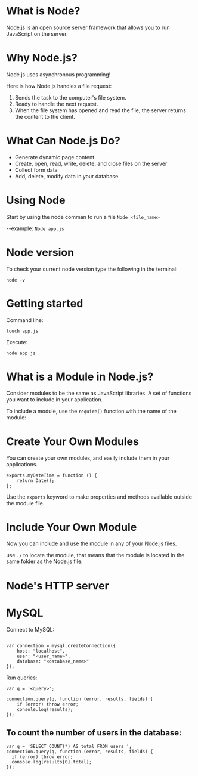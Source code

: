 # What is Node?
Node.js is an open source server framework that allows you to run JavaScript on the server. 

# Why Node.js?
Node.js uses asynchronous programming! 

Here is how Node.js handles a file request:

1. Sends the task to the computer's file system.
2. Ready to handle the next request.
3. When the file system has opened and read the file, the server returns the content to the client.

# What Can Node.js Do?
+ Generate dynamic page content
+ Create, open, read, write, delete, and close files on the server
+ Collect form data
+ Add, delete, modify data in your database

# Using Node

Start by using the node comman to run a file 
```Node <file_name>```

--example: ```Node app.js```


# Node version 
To check your current node version type the following in the terminal:
```
node -v
```

# Getting started
Command line:
```
touch app.js
```
Execute:
```
node app.js
```


# What is a Module in Node.js?
Consider modules to be the same as JavaScript libraries. A set of functions you want to include in your application.

To include a module, use the ```require()``` function with the name of the module:

# Create Your Own Modules
You can create your own modules, and easily include them in your applications.
```
exports.myDateTime = function () {
    return Date();
};
```

Use the ```exports``` keyword to make properties and methods available outside the module file.

# Include Your Own Module
Now you can include and use the module in any of your Node.js files.

use ```./``` to locate the module, that means that the module is located in the same folder as the Node.js file.

# Node's HTTP server

# MySQL
Connect to MySQL:
```var mysql = require("mysql");

var connection = mysql.createConnection({
    host: "localhost",
    user: "<user_name>",
    database: "<database_name>"
});
```
Run queries:
```
var q = '<query>';

connection.query(q, function (error, results, fields) {
    if (error) throw error;
    console.log(results);
});
```

## To count the number of users in the database:
```
var q = 'SELECT COUNT(*) AS total FROM users ';
connection.query(q, function (error, results, fields) {
  if (error) throw error;
  console.log(results[0].total);
});
```
